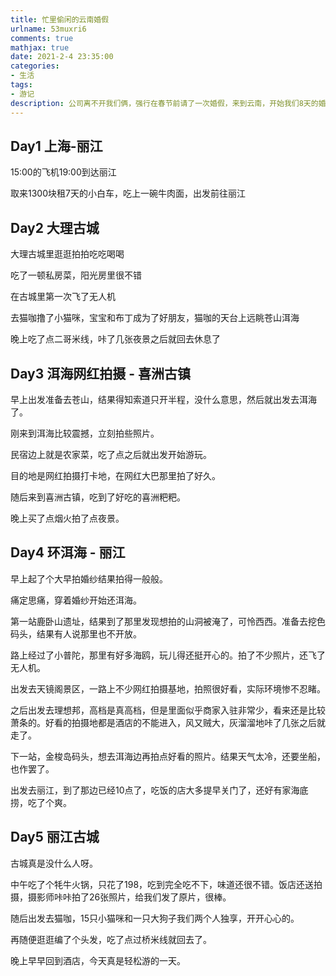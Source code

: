 ```yaml
---
title: 忙里偷闲的云南婚假
urlname: 53muxri6
comments: true
mathjax: true
date: 2021-2-4 23:35:00
categories:
- 生活
tags:
- 游记
description: 公司离不开我们俩，强行在春节前请了一次婚假，来到云南，开始我们8天的婚假游
---
```


## Day1 上海-丽江

15:00的飞机19:00到达丽江

取来1300块租7天的小白车，吃上一碗牛肉面，出发前往丽江

## Day2 大理古城

大理古城里逛逛拍拍吃吃喝喝

吃了一顿私房菜，阳光房里很不错

在古城里第一次飞了无人机

去猫咖撸了小猫咪，宝宝和布丁成为了好朋友，猫咖的天台上远眺苍山洱海

晚上吃了点二哥米线，咔了几张夜景之后就回去休息了

## Day3 洱海网红拍摄 - 喜洲古镇

早上出发准备去苍山，结果得知索道只开半程，没什么意思，然后就出发去洱海了。

刚来到洱海比较震撼，立刻拍些照片。

民宿边上就是农家菜，吃了点之后就出发开始游玩。

目的地是网红拍摄打卡地，在网红大巴那里拍了好久。

随后来到喜洲古镇，吃到了好吃的喜洲粑粑。

晚上买了点烟火拍了点夜景。

## Day4 环洱海 - 丽江

早上起了个大早拍婚纱结果拍得一般般。

痛定思痛，穿着婚纱开始还洱海。

第一站鹿卧山遗址，结果到了那里发现想拍的山洞被淹了，可怜西西。准备去挖色码头，结果有人说那里也不开放。

路上经过了小普陀，那里有好多海鸥，玩儿得还挺开心的。拍了不少照片，还飞了无人机。

出发去天镜阁景区，一路上不少网红拍摄基地，拍照很好看，实际环境惨不忍睹。

之后出发去理想邦，高档是真高档，但是里面似乎商家入驻非常少，看来还是比较萧条的。好看的拍摄地都是酒店的不能进入，风又贼大，灰溜溜地咔了几张之后就走了。

下一站，金梭岛码头，想去洱海边再拍点好看的照片。结果天气太冷，还要坐船，也作罢了。

出发去丽江，到了那边已经10点了，吃饭的店大多提早关门了，还好有家海底捞，吃了个爽。

## Day5 丽江古城

古城真是没什么人呀。

中午吃了个牦牛火锅，只花了198，吃到完全吃不下，味道还很不错。饭店还送拍摄，摄影师咔咔拍了26张照片，给我们发了原片，很棒。

随后出发去猫咖，15只小猫咪和一只大狗子我们两个人独享，开开心心的。

再随便逛逛编了个头发，吃了点过桥米线就回去了。

晚上早早回到酒店，今天真是轻松游的一天。